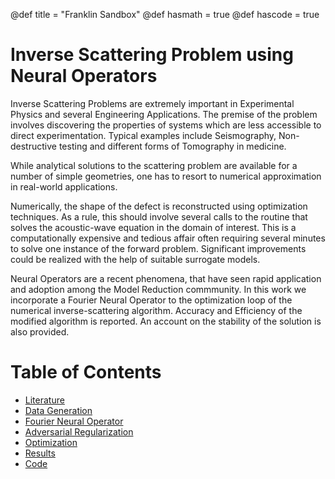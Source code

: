 @def title = "Franklin Sandbox"
@def hasmath = true
@def hascode = true


# Inverse Scattering Problem using Neural Operators

Inverse Scattering Problems are extremely important in Experimental Physics and several Engineering Applications. The premise of the problem involves discovering the properties of systems which are less accessible to direct experimentation. Typical examples include Seismography, Non-destructive testing and different forms of Tomography in medicine.

While analytical solutions to the scattering problem are available for a number of simple geometries, one has to resort to numerical approximation in real-world applications.

Numerically, the shape of the defect is reconstructed using optimization techniques. As a rule, this should involve several calls to the routine that solves the acoustic-wave equation in the domain of interest. This is a computationally expensive and tedious affair often requiring several minutes to solve one instance of the forward problem. Significant improvements could be realized with the help of suitable surrogate models. 

Neural Operators are a recent phenomena, that have seen rapid application and adoption among the Model Reduction commmunity. In this work we incorporate a Fourier Neural Operator to the optimization loop of the numerical inverse-scattering algorithm. Accuracy and Efficiency of the modified algorithm is reported. An account on the stability of the solution is also provided.

# Table of Contents

- [Literature](/literature/)
- [Data Generation](/data-gen/)
- [Fourier Neural Operator](/fno/)
- [Adversarial Regularization](/reg-net/)
- [Optimization](/optimization/)
- [Results](/results/)
- [Code](/code/)
